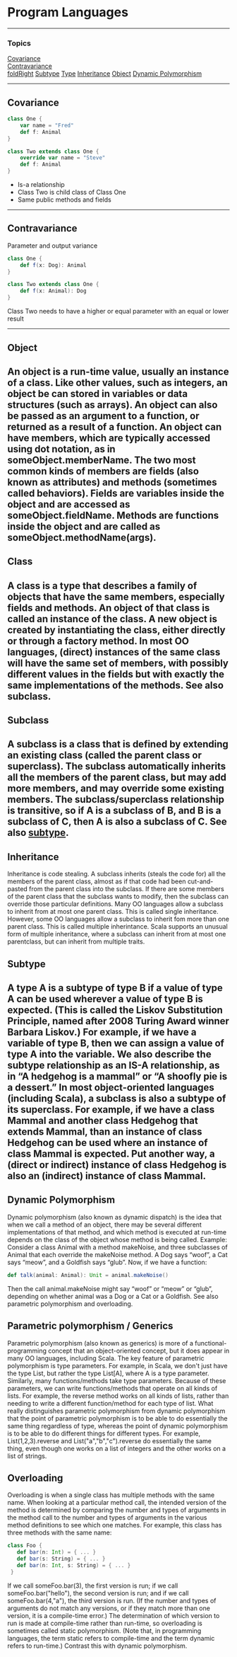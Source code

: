 # Program Languages

----
### Topics


[Covariance](#covariance)  
[Contravariance](#contravariance)  
[foldRight](#foldRight)
[Subtype](#subtype)
[Type](#type)
[Inheritance](#inheritance)
[Object](#object)
[Dynamic Polymorphism](#dynamicpolymorphism)

---
## <a name="covariance"></a>Covariance
```scala
class One {
    var name = "Fred"
    def f: Animal
}

class Two extends class One {
    override var name = "Steve"
    def f: Animal
}
```
- Is-a relationship
- Class Two is child class of Class One
- Same public methods and fields


----
## <a name="contravariance"></a>Contravariance
Parameter and output variance

```scala
class One {
    def f(x: Dog): Animal
}

class Two extends class One {
    def f(x: Animal): Dog
}
```

Class Two needs to have a higher or equal parameter with an equal or lower result

----
## <a name="object"></a>Object
An object is a run-time value, usually an instance of a class. Like other values, such as integers, an object be can stored in variables or data structures (such as arrays). An object can also be passed as an argument to a function, or returned as a result of a function.
An object can have members, which are typically accessed using dot notation, as in someObject.memberName. The two most common kinds of members are fields (also known as attributes) and methods (sometimes called behaviors). Fields are variables inside the object and are accessed as someObject.fieldName. Methods are functions inside the object and are called as someObject.methodName(args).
----
## <a name="class"></a>Class
A class is a type that describes a family of objects that have the same members, especially fields and methods. An object of that class is called an instance of the class. A new object is created by instantiating the class, either directly or through a factory method.
In most OO languages, (direct) instances of the same class will have the same set of members, with possibly different values in the fields but with exactly the same implementations of the methods.
See also subclass.
----
## <a name="subclass"></a>Subclass
A subclass is a class that is defined by extending an existing class (called the parent class or superclass). The subclass automatically inherits all the members of the parent class, but may add more members, and may override some existing members.
The subclass/superclass relationship is transitive, so if A is a subclass of B, and B is a subclass of C, then A is also a subclass of C.
See also [subtype](#subtype).
----
## <a name="inheritance"></a>Inheritance
Inheritance is code stealing. A subclass inherits (steals the code for) all the members of the parent class, almost as if that code had been cut-and-pasted from the parent class into the subclass. If there are some members of the parent class that the subclass wants to modify, then the subclass can override those particular definitions.
Many OO languages allow a subclass to inherit from at most one parent class. This is called single inheritance. However, some OO languages allow a subclass to inherit fom more than one parent class. This is called multiple inherintance. Scala supports an unusual form of multiple inheritance, where a subclass can inherit from at most one parentclass, but can inherit from multiple traits.
## <a name="Subtype"></a>Subtype
A type A is a subtype of type B if a value of type A can be used wherever a value of type B is expected. (This is called the Liskov Substitution Principle, named after 2008 Turing Award winner Barbara Liskov.) For example, if we have a variable of type B, then we can assign a value of type A into the variable.
We also describe the subtype relationship as an IS-A relationship, as in “A hedgehog is a mammal” or “A shoofly pie is a dessert.”
In most object-oriented languages (including Scala), a subclass is also a subtype of its superclass. For example, if we have a class Mammal and another class Hedgehog that extends Mammal, than an instance of class Hedgehog can be used where an instance of class Mammal is expected. Put another way, a (direct or indirect) instance of class Hedgehog is also an (indirect) instance of class Mammal.
----
## <a name="dynamicpolymorphism"></a>Dynamic Polymorphism  
Dynamic polymorphism (also known as dynamic dispatch) is the idea that when we call a method of an object, there may be several different implementations of that method, and which method is executed at run-time depends on the class of the object whose method is being called.
Example: Consider a class Animal with a method makeNoise, and three subclasses of Animal that each override the makeNoise method. A Dog says “woof”, a Cat says “meow”, and a Goldfish says “glub”.
Now, if we have a function:
```scala
def talk(animal: Animal): Unit = animal.makeNoise()
```
Then the call animal.makeNoise might say “woof” or “meow” or “glub”, depending on whether animal was a Dog or a Cat or a Goldfish.
See also parametric polymorphism and overloading.
## <a name="generics"></a>Parametric polymorphism / Generics
Parametric polymorphism (also known as generics) is more of a functional-programming concept that an object-oriented concept, but it does appear in many OO languages, including Scala. The key feature of parametric polymorphism is type parameters. For example, in Scala, we don't just have the type List, but rather the type List[A], where A is a type parameter. Similarly, many functions/methods take type parameters.
Because of these parameters, we can write functions/methods that operate on all kinds of lists. For example, the reverse method works on all kinds of lists, rather than needing to write a different function/method for each type of list.
What really distinguishes parametric polymorphism from dynamic polymorphism that the point of parametric polymorphism is to be able to do essentially the same thing regardless of type, whereas the point of dynamic polymorphism is to be able to do different things for different types.
For example, List(1,2,3).reverse and List("a","b","c").reverse do essentially the same thing, even though one works on a list of integers and the other works on a list of strings.
## <a name="overloading"></a>Overloading  
Overloading is when a single class has multiple methods with the same name. When looking at a particular method call, the intended version of the method is determined by comparing the number and types of arguments in the method call to the number and types of arguments in the various method definitions to see which one matches. For example, this class has three methods with the same name:
 ```scala
 class Foo {
    def bar(n: Int) = { ... }
    def bar(s: String) = { ... }
    def bar(n: Int, s: String) = { ... }
  }
```
If we call someFoo.bar(3), the first version is run; if we call someFoo.bar("hello"), the second version is run; and if we call someFoo.bar(4,"a"), the third version is run. (If the number and types of arguments do not match any versions, or if they match more than one version, it is a compile-time error.)
The determination of which version to run is made at compile-time rather than run-time, so overloading is sometimes called static polymorphism. (Note that, in programming languages, the term static refers to compile-time and the term dynamic refers to run-time.)
Contrast this with dynamic polymorphism.
